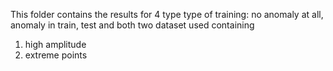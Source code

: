 This folder contains the results for 4 type type of training:
no anomaly at all,  anomaly in train,   test and both
two dataset used containing 
1. high amplitude
2. extreme points